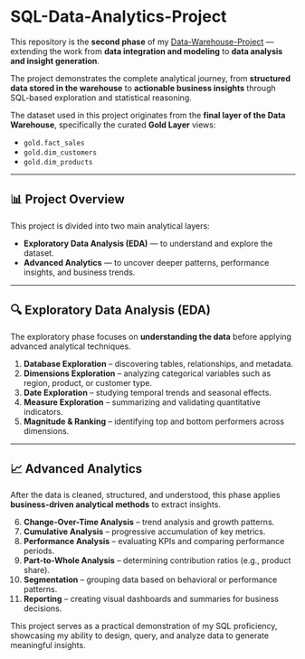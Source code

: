 # SQL-Data-Analytics-Project

This repository is the **second phase** of my [Data-Warehouse-Project](https://github.com/Anaclet12/SQL-Data-Warehouse-Project) — extending the work from **data integration and modeling** to **data analysis and insight generation**.

The project demonstrates the complete analytical journey, from **structured data stored in the warehouse** to **actionable business insights** through SQL-based exploration and statistical reasoning.

The dataset used in this project originates from the **final layer of the Data Warehouse**, specifically the curated **Gold Layer** views:
- `gold.fact_sales`
- `gold.dim_customers`
- `gold.dim_products`

---

## 📊 Project Overview

This project is divided into two main analytical layers:
- **Exploratory Data Analysis (EDA)** — to understand and explore the dataset.
- **Advanced Analytics** — to uncover deeper patterns, performance insights, and business trends.

---

## 🔍 Exploratory Data Analysis (EDA)

The exploratory phase focuses on **understanding the data** before applying advanced analytical techniques.

1. **Database Exploration** – discovering tables, relationships, and metadata.  
2. **Dimensions Exploration** – analyzing categorical variables such as region, product, or customer type.  
3. **Date Exploration** – studying temporal trends and seasonal effects.  
4. **Measure Exploration** – summarizing and validating quantitative indicators.  
5. **Magnitude & Ranking** – identifying top and bottom performers across dimensions.  

---

## 📈 Advanced Analytics

After the data is cleaned, structured, and understood, this phase applies **business-driven analytical methods** to extract insights.

6. **Change-Over-Time Analysis** – trend analysis and growth patterns.  
7. **Cumulative Analysis** – progressive accumulation of key metrics.  
8. **Performance Analysis** – evaluating KPIs and comparing performance periods.  
9. **Part-to-Whole Analysis** – determining contribution ratios (e.g., product share).  
10. **Segmentation** – grouping data based on behavioral or performance patterns.  
11. **Reporting** – creating visual dashboards and summaries for business decisions.  

This project serves as a practical demonstration of my SQL proficiency, showcasing my ability to design, query, and analyze data to generate meaningful insights.
